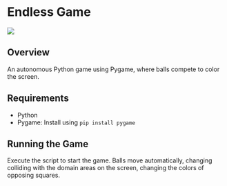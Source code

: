 # Endless Game

![](https://github.com/kvyb/endless-game/demo.gif)

## Overview
An autonomous Python game using Pygame, where balls compete to color the screen.

## Requirements
- Python
- Pygame: Install using `pip install pygame`

## Running the Game
Execute the script to start the game. Balls move automatically, changing colliding with the domain areas on the screen, changing the colors of opposing squares.